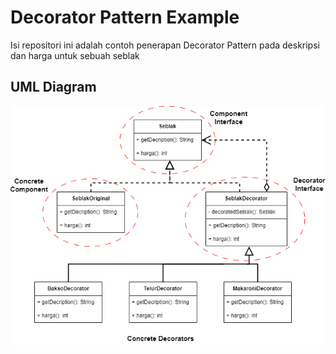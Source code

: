 # Decorator Pattern Example
Isi repositori ini adalah contoh penerapan Decorator Pattern pada deskripsi dan harga untuk sebuah seblak

## UML Diagram

![UML](img/uml.png)